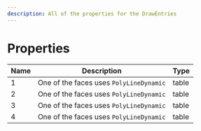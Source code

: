 ```yaml
---
description: All of the properties for the DrawEntries
---
```


# Properties

| Name | Description                             | Type  |
| ---- | --------------------------------------- | ----- |
| 1    | One of the faces uses `PolyLineDynamic` | table |
| 2    | One of the faces uses `PolyLineDynamic` | table |
| 3    | One of the faces uses `PolyLineDynamic` | table |
| 4    | One of the faces uses `PolyLineDynamic` | table |
